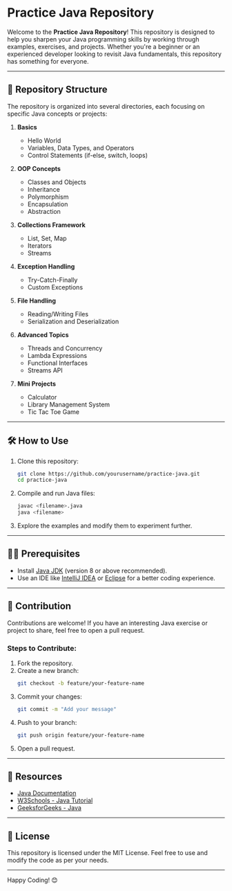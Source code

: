 # Practice Java Repository

Welcome to the **Practice Java Repository**! This repository is designed to help you sharpen your Java programming skills by working through examples, exercises, and projects. Whether you're a beginner or an experienced developer looking to revisit Java fundamentals, this repository has something for everyone.

---

## 📌 Repository Structure

The repository is organized into several directories, each focusing on specific Java concepts or projects:

1. **Basics**
   - Hello World
   - Variables, Data Types, and Operators
   - Control Statements (if-else, switch, loops)

2. **OOP Concepts**
   - Classes and Objects
   - Inheritance
   - Polymorphism
   - Encapsulation
   - Abstraction

3. **Collections Framework**
   - List, Set, Map
   - Iterators
   - Streams

4. **Exception Handling**
   - Try-Catch-Finally
   - Custom Exceptions

5. **File Handling**
   - Reading/Writing Files
   - Serialization and Deserialization

6. **Advanced Topics**
   - Threads and Concurrency
   - Lambda Expressions
   - Functional Interfaces
   - Streams API

7. **Mini Projects**
   - Calculator
   - Library Management System
   - Tic Tac Toe Game

---

## 🛠️ How to Use

1. Clone this repository:
   ```bash
   git clone https://github.com/yourusername/practice-java.git
   cd practice-java
   ```

2. Compile and run Java files:
   ```bash
   javac <filename>.java
   java <filename>
   ```

3. Explore the examples and modify them to experiment further.

---

## 🧑‍💻 Prerequisites

- Install [Java JDK](https://www.oracle.com/java/technologies/javase-jdk11-downloads.html) (version 8 or above recommended).
- Use an IDE like [IntelliJ IDEA](https://www.jetbrains.com/idea/) or [Eclipse](https://www.eclipse.org/eclipseide/) for a better coding experience.

---

## 🚀 Contribution

Contributions are welcome! If you have an interesting Java exercise or project to share, feel free to open a pull request.

### Steps to Contribute:
1. Fork the repository.
2. Create a new branch:
   ```bash
   git checkout -b feature/your-feature-name
   ```
3. Commit your changes:
   ```bash
   git commit -m "Add your message"
   ```
4. Push to your branch:
   ```bash
   git push origin feature/your-feature-name
   ```
5. Open a pull request.

---

## 📖 Resources

- [Java Documentation](https://docs.oracle.com/javase/8/docs/)
- [W3Schools - Java Tutorial](https://www.w3schools.com/java/)
- [GeeksforGeeks - Java](https://www.geeksforgeeks.org/java/)

---

## 🌟 License

This repository is licensed under the MIT License. Feel free to use and modify the code as per your needs.

---

Happy Coding! 😊

